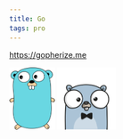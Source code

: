 ```yaml
---
title: Go 
tags: pro
---
```



<https://gopherize.me>

<img src="/static/img/gopher.svg" style="max-height:7rem">


<img src="/static/img/gopherize.png" style="max-height:7rem">

